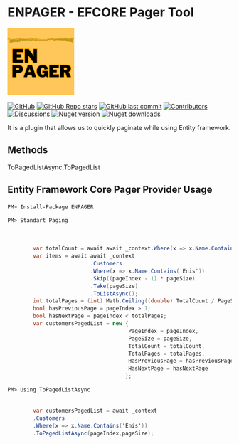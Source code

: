 
# ENPAGER - EFCORE Pager Tool
<img src="https://github.com/enisgurkann/ENPAGER/blob/master/ENPAGER.png?raw=true" data-canonical-src="https://github.com/enisgurkann/ENPAGER/blob/master/ENPAGER.png?raw=true" width="150" height="150" />


[![GitHub](https://img.shields.io/github/license/enisgurkann/ENPAGER?color=594ae2&logo=github&style=flat-square)](https://github.com/enisgurkann/ENPAGER/blob/master/LICENSE)
[![GitHub Repo stars](https://img.shields.io/github/stars/enisgurkann/ENPAGER?color=594ae2&style=flat-square&logo=github)](https://github.com/enisgurkann/ENPAGER/stargazers)
[![GitHub last commit](https://img.shields.io/github/last-commit/enisgurkann/ENPAGER?color=594ae2&style=flat-square&logo=github)](https://github.com/mudblazor/mudblazor)
[![Contributors](https://img.shields.io/github/contributors/enisgurkann/ENPAGER?color=594ae2&style=flat-square&logo=github)](https://github.com/enisgurkann/ENPAGER/graphs/contributors)
[![Discussions](https://img.shields.io/github/discussions/enisgurkann/ENPAGER?color=594ae2&logo=github&style=flat-square)](https://github.com/enisgurkann/ENPAGER/discussions)
[![Nuget version](https://img.shields.io/nuget/v/ENPAGER?color=ff4081&label=nuget%20version&logo=nuget&style=flat-square)](https://www.nuget.org/packages/ENPAGER/)
[![Nuget downloads](https://img.shields.io/nuget/dt/ENPAGER?color=ff4081&label=nuget%20downloads&logo=nuget&style=flat-square)](https://www.nuget.org/packages/ENPAGER/)



It is a plugin that allows us to quickly paginate while using Entity framework.
 
 ## Methods
  ToPagedListAsync,ToPagedList

## Entity Framework Core Pager Provider Usage

```
PM> Install-Package ENPAGER
```


```
PM> Standart Paging
```

```csharp


        var totalCount = await await _context.Where(x => x.Name.Contains('Enis')).CountAsync();
        var items = await await _context
                          .Customers
                          .Where(x => x.Name.Contains('Enis'))
                          .Skip((pageIndex - 1) * pageSize)
                          .Take(pageSize)
                          .ToListAsync();
        int totalPages = (int) Math.Ceiling((double) TotalCount / PageSize);
        bool hasPreviousPage = pageIndex > 1;
        bool hasNextPage = pageIndex < totalPages;
        var customersPagedList = new {
                                      PageIndex = pageIndex,
                                      PageSize = pageSize,
                                      TotalCount = totalCount,
                                      TotalPages = totalPages,
                                      HasPreviousPage = hasPreviousPage,
                                      HasNextPage = hasNextPage
                                     };
```
 
```
PM> Using ToPagedListAsync
```

```csharp

        var customersPagedList = await _context
        .Customers
        .Where(x => x.Name.Contains('Enis'))
        .ToPagedListAsync(pageIndex,pageSize);
 
```


 
